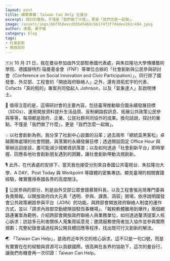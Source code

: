 ```yaml
---
layout: post
title: 蘋果專欄：Taiwan Can Help 在曼谷
excerpt: 探討的重點，不僅是「我們做了什麼」，更是「我們怎麼一起做」。
image: /assets/imgs/66f950eecd95b45469cbb174f3f7d4dee281c484.jpeg
author: 唐鳳、黃子維
category: blog
tags:
- 社會創新
- 開放政府
---
```


🇹🇭 10 月 21 日，我在曼谷參加由外交部駐泰國代表處，與朱拉隆功大學傳播藝術學院、德國腓特烈·瑙曼基金會（FNF）等單位合辦的「社會創新與公民參與研討會（Conference on Social Innovation and Civic Participation）」。同行除了國發會、外交部、工程會的「開放政府聯絡人」之外，還有資拓宏宇的代表、Cofacts「真的假的」專案共同發起人 Johnson，以及「氣象達人」彭啟明博士。

🚸 值得注意的是，這場研討會的主要內容，包括臺灣推動聯合國永續發展目標（SDGs）、運用開放資料提升生活品質、反制網路假訊息、拓展公共政策公民參與等等，每項都是政府、企業、公民社群共同協作的成果。換句話說，探討的重點，不僅是「我們做了什麼」，更是「我們怎麼一起做」。

💡 以社會創新為例，我分享了社創中心設置的沿革；過去兩年「總統盃黑客松」卓越團隊處理的社會問題，與落實的永續發展目標；透過開設固定 Office Hour 與舉辦巡迴座談，盡可能減少城鄉資訊落差；以及如何透過「社會創新平台」即時掌握、回應各地社會創新朋友遇到的困難，讓社會創新帶動法規創新。

🎙️ 此外，在代表處的安排下，當天我也接受分別來自泰國公共電視台、朱拉隆功大學、A DAY、Post Today 與 Workpoint 等媒體的密集專訪。顯見臺灣的相關實踐經驗，確實獲得泰國各界的高度關注。

🙋 公民參與的部分，則是由外交部公眾會錢慕賢科長，以及工程會張兆琦專門委員負責簡報。以開放政府四大元素「透明、參與、課責、涵容」開場，依序說明國發會公共政策網路參與平台（JOIN）的功能，與跨部會開放政府聯絡人制度的運作方式，並以「請求內政部空勤總隊設駐恆春機場」、「報稅軟體難用到爆炸」兩個網路連署案為範例，介紹跨部會開放政府聯絡人與業務單位，如何透過釐清提案人核心訴求；訪談多元利害關係人蒐集周延意見；邀請服務使用者加入協作並參與實際規劃；完整紀錄會議過程與公開具體回應等程序，找出既可行又創新的解法。

🌏 「Taiwan Can Help」，是政府近年外交的核心訴求。這不只是一句口號，而是有實實在在的經驗與資源可以貢獻國際。很高興在各界的協助下，這次的曼谷行，讓我們有機會再一次印證：Taiwan Can Help。

